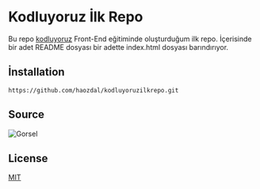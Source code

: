 # Kodluyoruz İlk Repo

Bu repo [kodluyoruz](https://www.kodluyoruz.org) Front-End eğitiminde oluşturduğum ilk repo. İçerisinde bir adet README dosyası bir adette index.html dosyası barındırıyor.

## İnstallation

```https://github.com/haozdal/kodluyoruzilkrepo.git
https://github.com/haozdal/kodluyoruzilkrepo.git
```

## Source

![Gorsel](https://www.osevio.com/blog/wp-content/uploads/2018/10/osevio-blog-doga-resimleri-one-cikarilmis-gorsel.jpg)

## License

[MIT](https://choosealicense.com/licenses/mit/)

